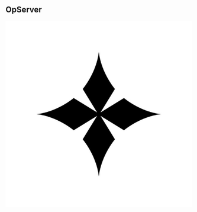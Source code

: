 ## OpServer
![Logotipo do projeto](https://github.com/caiomayan/OpServer/blob/main/img/0b5fecd7ea7e9f0dc0ec6c4c64d5f904.jpg?raw=true)